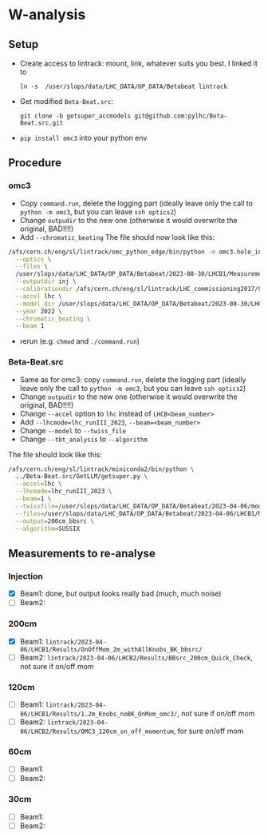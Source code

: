 # W-analysis

## Setup

- Create access to lintrack:
 mount, link, whatever suits you best. I linked it to

  `ln -s  /user/slops/data/LHC_DATA/OP_DATA/Betabeat lintrack`

- Get modified `Beta-Beat.src`:

  `git clone -b getsuper_accmodels git@github.com:pylhc/Beta-Beat.src.git`

- `pip install omc3` into your python env


## Procedure

### omc3

- Copy `command.run`, delete the logging part (ideally leave only the call to `python -m omc3`,
but you can leave `ssh optics2`)
- Change `outpudir` to the new one (otherwise it would overwrite the original, BAD!!!!)
- Add `--chromatic_beating`
The file should now look like this:
```sh
/afs/cern.ch/eng/sl/lintrack/omc_python_edge/bin/python -m omc3.hole_in_one \
  --optics \
  --files \
  /user/slops/data/LHC_DATA/OP_DATA/Betabeat/2023-08-30/LHCB1/Measurements/Beam1@BunchTurn@2023_08_30@17_28_14_348/bunchid0_Beam1@BunchTurn@2023_08_30@17_28_14_348.sdds \
  --outputdir inj \
  --calibrationdir /afs/cern.ch/eng/sl/lintrack/LHC_commissioning2017/Calibration_factors_2017/Calibration_factors_2017_beam1 \
  --accel lhc \
  --model_dir /user/slops/data/LHC_DATA/OP_DATA/Betabeat/2023-08-30/LHCB1/Models/b1_inj_28_31 \
  --year 2022 \
  --chromatic_beating \
  --beam 1
```
- rerun (e.g. `chmod` and `./command.run`)


### Beta-Beat.src

- Same as for omc3: copy `command.run`, delete the logging part (ideally leave only the call to `python -m omc3`,
but you can leave `ssh optics2`)
- Change `outpudir` to the new one (otherwise it would overwrite the original, BAD!!!!)
- Change `--accel` option to `lhc` instead of `LHCB<beam_number>`
- Add `--lhcmode=lhc_runIII_2023`, `--beam=<beam_number>`
- Change `--model` to `--twiss_file`
- Change `--tbt_analysis` to `--algorithm`

The file should look like this:
```sh
/afs/cern.ch/eng/sl/lintrack/miniconda2/bin/python \
  ../Beta-Beat.src/GetLLM/getsuper.py \
  --accel=lhc \
  --lhcmode=lhc_runIII_2023 \
  --beam=1 \
  --twissfile=/user/slops/data/LHC_DATA/OP_DATA/Betabeat/2023-04-06/models/LHCB1/2m_withAllKnobs_bbsrc/twiss.dat \
  --files=/user/slops/data/LHC_DATA/OP_DATA/Betabeat/2023-04-06/LHCB1/Measurements/bunchid1016_Beam1@BunchTurn@2023_04_06@21_34_59_181-1_6600/bunchid1016_Beam1@BunchTurn@2023_04_06@21_34_59_181.sdds,/user/slops/data/LHC_DATA/OP_DATA/Betabeat/2023-04-06/LHCB1/Measurements/bunchid2029_Beam1@BunchTurn@2023_04_06@21_34_59_181-1_6600/bunchid2029_Beam1@BunchTurn@2023_04_06@21_34_59_181.sdds,/user/slops/data/LHC_DATA/OP_DATA/Betabeat/2023-04-06/LHCB1/Measurements/bunchid2456_Beam1@BunchTurn@2023_04_06@21_34_59_181-1_6600/bunchid2456_Beam1@BunchTurn@2023_04_06@21_34_59_181.sdds,/user/slops/data/LHC_DATA/OP_DATA/Betabeat/2023-04-06/LHCB1/Measurements/bunchid1016_Beam1@BunchTurn@2023_04_06@21_39_57_193-1_6600/bunchid1016_Beam1@BunchTurn@2023_04_06@21_39_57_193.sdds,/user/slops/data/LHC_DATA/OP_DATA/Betabeat/2023-04-06/LHCB1/Measurements/bunchid2029_Beam1@BunchTurn@2023_04_06@21_39_57_193-1_6600/bunchid2029_Beam1@BunchTurn@2023_04_06@21_39_57_193.sdds,/user/slops/data/LHC_DATA/OP_DATA/Betabeat/2023-04-06/LHCB1/Measurements/bunchid2456_Beam1@BunchTurn@2023_04_06@21_39_57_193-1_6600/bunchid2456_Beam1@BunchTurn@2023_04_06@21_39_57_193.sdds,/user/slops/data/LHC_DATA/OP_DATA/Betabeat/2023-04-06/LHCB1/Measurements/bunchid1016_Beam1@BunchTurn@2023_04_06@21_42_32_413-1_6600/bunchid1016_Beam1@BunchTurn@2023_04_06@21_42_32_413.sdds,/user/slops/data/LHC_DATA/OP_DATA/Betabeat/2023-04-06/LHCB1/Measurements/bunchid2029_Beam1@BunchTurn@2023_04_06@21_42_32_413-1_6600/bunchid2029_Beam1@BunchTurn@2023_04_06@21_42_32_413.sdds,/user/slops/data/LHC_DATA/OP_DATA/Betabeat/2023-04-06/LHCB1/Measurements/bunchid2456_Beam1@BunchTurn@2023_04_06@21_42_32_413-1_6600/bunchid2456_Beam1@BunchTurn@2023_04_06@21_42_32_413.sdds \
  --output=200cm_bbsrc \
  --algorithm=SUSSIX
```

## Measurements to re-analyse

### Injection

- [x] Beam1: done, but output looks really bad (much, much noise)
- [ ] Beam2:
 
### 200cm

- [x] Beam1: `lintrack/2023-04-06/LHCB1/Results/OnOffMom_2m_withAllKnobs_BK_bbsrc/`
- [ ] Beam2: `lintrack/2023-04-06/LHCB2/Results/BBsrc_200cm_Quick_Check`, not sure if on/off mom

### 120cm

- [ ] Beam1: `lintrack/2023-04-06/LHCB1/Results/1.2m_Knobs_noBK_OnMom_omc3/`, not sure if on/off mom
- [ ] Beam2: `lintrack/2023-04-06/LHCB2/Results/OMC3_120cm_on_off_momentum`, for sure on/off mom

### 60cm

- [ ] Beam1:
- [ ] Beam2:

### 30cm

- [ ] Beam1:
- [ ] Beam2:
